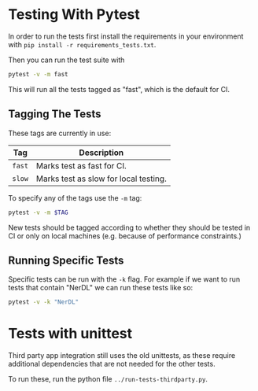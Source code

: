 # Testing With Pytest

In order to run the tests first install the requirements in your environment
with `pip install -r requirements_tests.txt`.

Then you can run the test suite with
```bash
pytest -v -m fast
```

This will run all the tests tagged as "fast", which is the default for CI.

## Tagging The Tests
These tags are currently in use:

| Tag          | Description                             |
|--------------|-----------------------------------------|
| `fast`       | Marks test as fast for CI.              |
| `slow`       | Marks test as slow for local testing.   |

To specify any of the tags use the `-m` tag:
```bash
pytest -v -m $TAG
```

New tests should be tagged according to whether they should be tested in CI or
only on local machines (e.g. because of performance constraints.)

## Running Specific Tests
Specific tests can be run with the `-k` flag. For example if we want to run 
tests that contain "NerDL" we can run these tests like so: 

```bash
pytest -v -k "NerDL"
```

# Tests with unittest
Third party app integration still uses the old unittests, as these require
additional dependencies that are not needed for the other tests.

To run these, run the python file `../run-tests-thirdparty.py`.
